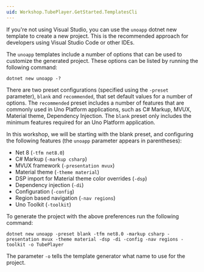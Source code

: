 ```yaml
---
uid: Workshop.TubePlayer.GetStarted.TemplatesCli
---
```


If you're not using Visual Studio, you can use the `unoapp` dotnet new template to create a new project. This is the recommended approach for developers using Visual Studio Code or other IDEs.

The `unoapp` templates include a number of options that can be used to customize the generated project. These options can be listed by running the following command:

```
dotnet new unoapp -?
```

There are two preset configurations (specified using the `-preset` parameter), `blank` and `recommended`, that set default values for a number of options. The `recommended` preset includes a number of features that are commonly used in Uno Platform applications, such as C# Markup, MVUX, Material theme, Dependency Injection. The `blank` preset only includes the minimum features required for an Uno Platform application.

In this workshop, we will be starting with the blank preset, and configuring the following features (the `unoapp` parameter appears in parentheses):
- Net 8 (`-tfm net8.0`)
- C# Markup (`-markup csharp`)
- MVUX framework (`-presentation mvux`)
- Material theme (`-theme material`)
- DSP import for Material theme color overrides (`-dsp`)
- Dependency injection (`-di`)
- Configuration (`-config`)
- Region based navigation (`-nav regions`) 
- Uno Toolkit (`-toolkit`)

To generate the project with the above preferences run the following command:

```
dotnet new unoapp -preset blank -tfm net8.0 -markup csharp -presentation mvux -theme material -dsp -di -config -nav regions -toolkit -o TubePlayer
```

The parameter `-o` tells the template generator what name to use for the project.